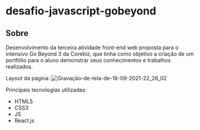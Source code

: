 # desafio-javascript-gobeyond

## Sobre
Desenvolvimento da terceira atividade front-end web proposta para o intensivo Go Beyond 3 da Corebiz, que tinha como objetivo a criação de um portfólio para o aluno demonstrar seus conhecimentos e trabalhos realizados.

Layout da página:
![Gravação-de-tela-de-18-09-2021-22_26_02](https://user-images.githubusercontent.com/62728505/133912564-8186846a-f2dc-4ef0-937f-e1e23a3b6e10.gif)


Principais tecnologias utilizadas:
 - HTML5
 - CSS3
 - JS
 - React.js

